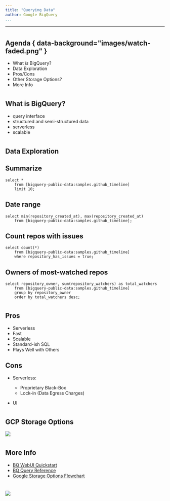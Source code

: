 ```yaml
---
title: "Querying Data"
author: Google BigQuery
...
```


---

#
## Agenda { data-background="images/watch-faded.png" }

- What _is_ BigQuery?
- Data Exploration
- Pros/Cons
- Other Storage Options?
- More Info


#
## What is BigQuery?

- query interface
- structured and semi-structured data
- serverless
- scalable


#
## Data Exploration

## Summarize

    select *
        from [bigquery-public-data:samples.github_timeline]
        limit 10;

## Date range

    select min(repository_created_at), max(repository_created_at)
        from [bigquery-public-data:samples.github_timeline];

## Count repos with issues

    select count(*)
        from [bigquery-public-data:samples.github_timeline]
        where repository_has_issues = true;

## Owners of most-watched repos

    select repository_owner, sum(repository_watchers) as total_watchers
        from [bigquery-public-data:samples.github_timeline] 
        group by repository_owner
        order by total_watchers desc;

#
## Pros

- Serverless
- Fast
- Scalable
- Standard-ish SQL
- Plays Well with Others

## Cons

- Serverless:

    - Proprietary Black-Box
    - Lock-in (Data Egress Charges)

- UI


#
## GCP Storage Options

![](images/google-storage-options.svg)


#
## More Info

- [BQ WebUI Quickstart](https://cloud.google.com/bigquery/quickstart-web-ui)
- [BQ Query Reference](https://cloud.google.com/bigquery/docs/reference/legacy-sql)
- [Google Storage Options Flowchart](https://cloud.google.com/images/storage-options/flowchart.svg)


#

<img class="logo" src="images/berkeley-school-of-information-logo.png"/>



